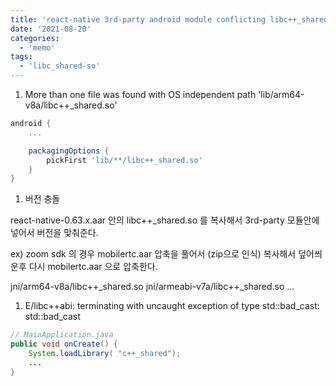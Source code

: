 ```yaml
---
title: 'react-native 3rd-party android module conflicting libc++_shared.so'
date: '2021-08-20'
categories:
  - 'memo'
tags:
  - 'libc_shared-so'
---
```


1. More than one file was found with OS independent path 'lib/arm64-v8a/libc++\_shared.so'

```gradle
android {
    ...

    packagingOptions {
        pickFirst 'lib/**/libc++_shared.so'
    }
}
```

1. 버전 충돌

react-native-0.63.x.aar 안의 libc++\_shared.so 를 복사해서 3rd-party 모듈안에 넣어서 버전을 맞춰준다.

ex) zoom sdk 의 경우 mobilertc.aar 압축을 풀어서 (zip으로 인식) 복사해서 덮어씌운후 다시 mobilertc.aar 으로 압축한다.

jni/arm64-v8a/libc++\_shared.so jni/armeabi-v7a/libc++\_shared.so ...

1. E/libc++abi: terminating with uncaught exception of type std::bad_cast: std::bad_cast

```java
// MainApplication.java
public void onCreate() {
    System.loadLibrary( "c++_shared");
    ...
}
```
